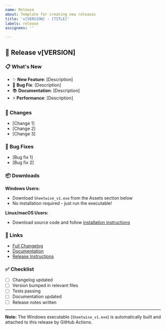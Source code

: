 ```yaml
---
name: Release
about: Template for creating new releases
title: 'v[VERSION] - [TITLE]'
labels: release
assignees: ''

---
```


## 🎉 Release v[VERSION]

### 📋 What's New

- ✨ **New Feature**: [Description]
- 🐛 **Bug Fix**: [Description]
- 📚 **Documentation**: [Description]
- ⚡ **Performance**: [Description]

### 🔄 Changes

- [Change 1]
- [Change 2]
- [Change 3]

### 🐛 Bug Fixes

- [Bug fix 1]
- [Bug fix 2]

### 📦 Downloads

**Windows Users:**
- Download `Sheetwise_v1.exe` from the Assets section below
- No installation required - just run the executable!

**Linux/macOS Users:**
- Download source code and follow [installation instructions](../../blob/main/README.md#-installation-and-setup)

### 🔗 Links

- [Full Changelog](../../compare/v[PREVIOUS_VERSION]...v[VERSION])
- [Documentation](../../blob/main/README.md)
- [Release Instructions](../../blob/main/.github/RELEASE_EN.md)

### ✅ Checklist

- [ ] Changelog updated
- [ ] Version bumped in relevant files
- [ ] Tests passing
- [ ] Documentation updated
- [ ] Release notes written

---

**Note:** The Windows executable (`Sheetwise_v1.exe`) is automatically built and attached to this release by GitHub Actions.

